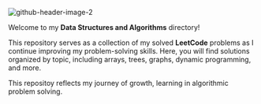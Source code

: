 
![github-header-image-2](https://github.com/user-attachments/assets/98d50598-1f55-4e28-bc62-2e8da98e61de)

Welcome to my **Data Structures and Algorithms** directory! 

This repository serves as a collection of my solved **LeetCode** problems as I continue improving my problem-solving skills. 
Here, you will find solutions organized by topic, including arrays, trees, graphs, dynamic programming, and more. 

This repositoy reflects my journey of growth, learning in algorithmic problem solving. 

